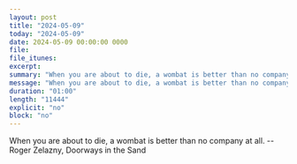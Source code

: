 ```yaml
---
layout: post
title: "2024-05-09"
today: "2024-05-09"
date: 2024-05-09 00:00:00 0000
file:
file_itunes:
excerpt:
summary: "When you are about to die, a wombat is better than no company at all. -- Roger Zelazny, Doorways in the Sand "
message: "When you are about to die, a wombat is better than no company at all. -- Roger Zelazny, Doorways in the Sand "
duration: "01:00"
length: "11444"
explicit: "no"
block: "no"
---
```

When you are about to die, a wombat is better than no company at all. -- Roger Zelazny, Doorways in the Sand 

